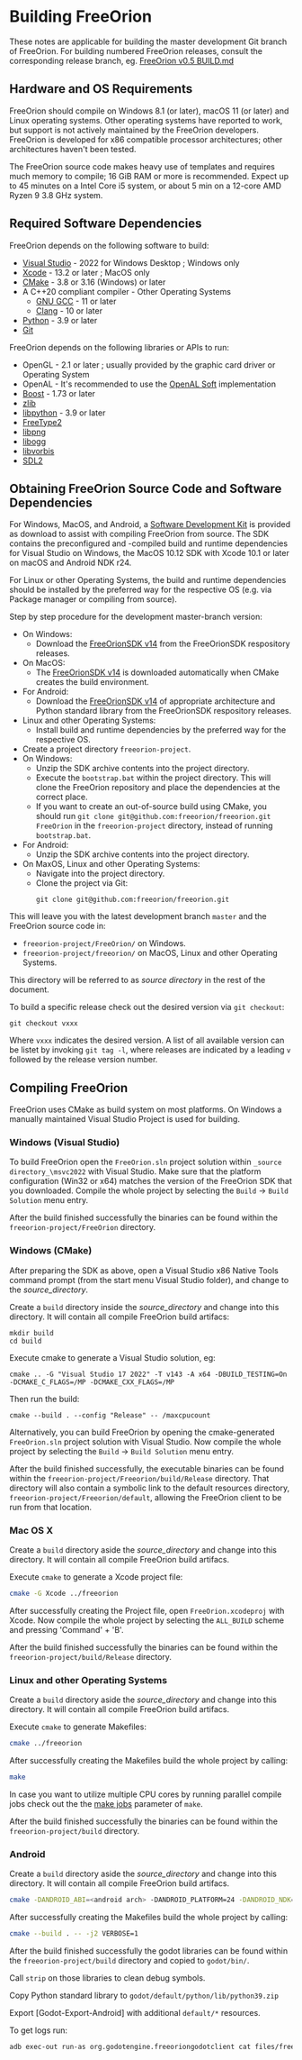 Building FreeOrion
==================

These notes are applicable for building the master development Git branch
of FreeOrion. For building numbered FreeOrion releases, consult the
corresponding release branch, eg. [FreeOrion v0.5 BUILD.md]

Hardware and OS Requirements
----------------------------

FreeOrion should compile on Windows 8.1 (or later), macOS 11 (or later) and
Linux operating systems. Other operating systems have reported to work, but
support is not actively maintained by the FreeOrion developers. FreeOrion is
developed for x86 compatible processor architectures; other architectures
haven't been tested.

The FreeOrion source code makes heavy use of templates and requires much memory
to compile; 16 GiB RAM or more is recommended. Expect up to 45 minutes on a Intel
Core i5 system, or about 5 min on a 12-core AMD Ryzen 9 3.8 GHz system.


Required Software Dependencies
------------------------------

FreeOrion depends on the following software to build:

  * [Visual Studio] - 2022 for Windows Desktop ; Windows only
  * [Xcode] - 13.2 or later ; MacOS only
  * [CMake] - 3.8 or 3.16 (Windows) or later
  * A C++20 compliant compiler - Other Operating Systems
    * [GNU GCC] - 11 or later
    * [Clang] - 10 or later
  * [Python] - 3.9 or later
  * [Git]

FreeOrion depends on the following libraries or APIs to run:

  * OpenGL - 2.1 or later ; usually provided by the graphic card driver or
    Operating System
  * OpenAL - It's recommended to use the [OpenAL Soft] implementation
  * [Boost] - 1.73 or later
  * [zlib]
  * [libpython] - 3.9 or later
  * [FreeType2]
  * [libpng]
  * [libogg]
  * [libvorbis]
  * [SDL2]


Obtaining FreeOrion Source Code and Software Dependencies
---------------------------------------------------------

For Windows, MacOS, and Android, a [Software Development Kit] is provided as download to
assist with compiling FreeOrion from source. The SDK contains the preconfigured and
-compiled build and runtime dependencies for Visual Studio on Windows, the
MacOS 10.12 SDK with Xcode 10.1 or later on macOS and Android NDK r24.

For Linux or other Operating Systems, the build and runtime dependencies should
be installed by the preferred way for the respective OS (e.g. via Package
manager or compiling from source).

Step by step procedure for the development master-branch version:

 * On Windows:
   * Download the [FreeOrionSDK v14] from the FreeOrionSDK respository releases.
 * On MacOS:
   * The [FreeOrionSDK v14] is downloaded automatically when CMake creates the
     build environment.
 * For Android:
   * Download the [FreeOrionSDK v14] of appropriate architecture and Python standard library
     from the FreeOrionSDK respository releases.
 * Linux and other Operating Systems:
   * Install build and runtime dependencies by the preferred way for the
     respective OS.
 * Create a project directory `freeorion-project`.
 * On Windows:
   * Unzip the SDK archive contents into the project directory.
   * Execute the `bootstrap.bat` within the project directory. This will clone
     the FreeOrion repository and place the dependencies at the correct place.
   * If you want to create an out-of-source build using CMake, you should run 
     `git clone git@github.com:freeorion/freeorion.git FreeOrion` in the 
     `freeorion-project` directory, instead of running `bootstrap.bat`.
 * For Android:
   * Unzip the SDK archive contents into the project directory.
 * On MaxOS, Linux and other Operating Systems:
   * Navigate into the project directory.
   * Clone the project via Git:
     ```
     git clone git@github.com:freeorion/freeorion.git
     ```

This will leave you with the latest development branch `master` and the
FreeOrion source code in:

 * `freeorion-project/FreeOrion/` on Windows.
 * `freeorion-project/freeorion/` on MacOS, Linux and other Operating
   Systems.

This directory will be referred to as _source directory_ in the rest of the
document.

To build a specific release check out the desired version via `git checkout`:

```
git checkout vxxx
```

Where `vxxx` indicates the desired version.  A list of all available version
can be listet by invoking `git tag -l`, where releases are indicated by a
leading `v` followed by the release version number.


Compiling FreeOrion
-------------------

FreeOrion uses CMake as build system on most platforms. On Windows a manually
maintained Visual Studio Project is used for building.


### Windows (Visual Studio)

To build FreeOrion open the `FreeOrion.sln` project solution within
`_source directory_\msvc2022` with Visual Studio.  Make sure that the
platform configuration (Win32 or x64) matches the version of the
FreeOrion SDK that you downloaded. Compile the whole project by
selecting the `Build` -> `Build Solution` menu entry.

After the build finished successfully the binaries can be found within
the `freeorion-project/FreeOrion` directory.

### Windows (CMake)

After preparing the SDK as above, open a Visual Studio x86 Native Tools command prompt (from the start menu Visual Studio folder), and change to the _source_directory_.

Create a `build` directory inside the _source_directory_ and change into
this directory. It will contain all compile FreeOrion build artifacs:

```
mkdir build
cd build
```

Execute cmake to generate a Visual Studio solution, eg:

```
cmake .. -G "Visual Studio 17 2022" -T v143 -A x64 -DBUILD_TESTING=On -DCMAKE_C_FLAGS=/MP -DCMAKE_CXX_FLAGS=/MP
```

Then run the build:

```
cmake --build . --config "Release" -- /maxcpucount
```

Alternatively, you can build FreeOrion by opening the cmake-generated
`FreeOrion.sln` project solution with Visual Studio.  Now compile the
whole project by selecting the `Build` -> `Build Solution` menu entry.

After the build finished successfully, the executable binaries can be
found within the `freeorion-project/Freeorion/build/Release` directory.
That directory will also contain a symbolic link to the default
resources directory, `freeorion-project/Freeorion/default`, allowing
the FreeOrion client to be run from that location.


### Mac OS X

Create a `build` directory aside the _source_directory_ and change into
this directory. It will contain all compile FreeOrion build artifacs.

Execute `cmake` to generate a Xcode project file:

```bash
cmake -G Xcode ../freeorion
```

After successfully creating the Project file, open `FreeOrion.xcodeproj`
with Xcode. Now compile the whole project by selecting the `ALL_BUILD`
scheme and pressing 'Command' + 'B'.

After the build finished successfully the binaries can be found within
the `freeorion-project/build/Release` directory.


### Linux and other Operating Systems

Create a `build` directory aside the _source_directory_ and change into
this directory. It will contain all compile FreeOrion build artifacs.

Execute `cmake` to generate Makefiles:

```bash
cmake ../freeorion
```

After successfully creating the Makefiles build the whole project by
calling:

```bash
make
```

In case you want to utilize multiple CPU cores by running parallel
compile jobs check out the the [make jobs](`--jobs`) parameter of
`make`.

After the build finished successfully the binaries can be found within
the `freeorion-project/build` directory.

### Android

Create a `build` directory aside the _source_directory_ and change into
this directory. It will contain all compile FreeOrion build artifacs.

```bash
cmake -DANDROID_ABI=<android arch> -DANDROID_PLATFORM=24 -DANDROID_NDK=<android ndk path> -DCMAKE_BUILD_TYPE=Release -DCMAKE_TOOLCHAIN_FILE=<android>/build/cmake/android.toolchain.cmake -DCMAKE_CXX_FLAGS=-std=c++14 -DANDROID_ALLOW_UNDEFINED_SYMBOLS=Off -DBUILD_SERVER=OFF -DBUILD_AI=OFF -DBUILD_CLIENT_GG=OFF -DBoost_INCLUDE_DIR=<sdk>/include/ -DBoost_USE_STATIC_LIBS=On -DBoost_LIBRARY_DIR=<sdk>/lib/ -DBUILD_CLIENT_GODOT=On -DICUI18N_LIBRARY=<sdk>/lib/libicui18n.a -DICUUC_LIBRARY=<sdk>/lib/libicuuc.a -DICUDATA_LIBRARY=<sdk>/lib/libicudata.a -DICONV_LIBRARY=<sdk>/lib/libiconv.so -DPYTHON_LIBRARY=<sdk>/lib/libpython3.9.a -DPYTHON_INCLUDE_DIR=<sdk>/include/python3.9/ ../freeorion
```

After successfully creating the Makefiles build the whole project by
calling:

```bash
cmake --build . -- -j2 VERBOSE=1
```

After the build finished successfully the godot libraries can be found within
the `freeorion-project/build` directory and copied to `godot/bin/`.

Call `strip` on those libraries to clean debug symbols.

Copy Python standard library to `godot/default/python/lib/python39.zip`

Export [Godot-Export-Android] with additional `default/*` resources.

To get logs run:

```bash
adb exec-out run-as org.godotengine.freeoriongodotclient cat files/freeorion-godot.log
```

[Visual Studio]: https://visualstudio.microsoft.com/vs/
[Xcode]: https://itunes.apple.com/de/app/xcode/id497799835?mt=12
[CMake]: https://cmake.org/download/
[GNU GCC]: https://gcc.gnu.org/releases.html
[Clang]: http://releases.llvm.org/download.html
[Python]: https://www.python.org/downloads/
[Git]: https://git-scm.com/downloads
[Boost]: http://www.boost.org/users/download/
[zlib]: https://zlib.net/
[libpython]: https://www.python.org/downloads/
[FreeType2]: https://www.freetype.org/download.html
[libpng]: http://www.libpng.org/pub/png/libpng.html
[libogg]: https://xiph.org/downloads/
[OpenAL Soft]: http://kcat.strangesoft.net/openal.html
[libvorbis]: https://xiph.org/downloads/
[SDL2]: https://www.libsdl.org/download-2.0.php
[Software Development Kit]: https://github.com/freeorion/freeorion-sdk
[FreeOrionSDK v14]: https://github.com/freeorion/freeorion-sdk/releases/tag/v14
[FreeOrion Releases]: https://github.com/freeorion/freeorion/releases
[make jobs]: https://www.gnu.org/software/make/manual/html_node/Parallel.html
[Python-For-Android]: https://github.com/python-cmake-buildsystem/python-cmake-buildsystem/pull/262
[Boost-For-Android]: https://github.com/moritz-wundke/Boost-for-Android
[FreeOrion v0.5 BUILD.md]: https://github.com/freeorion/freeorion/blob/release-v0.5/BUILD.md
